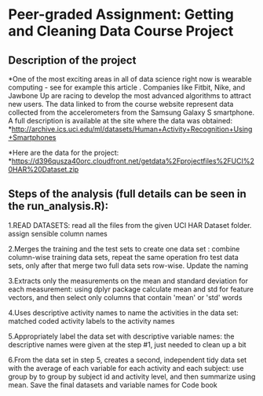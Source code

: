 # Peer-graded Assignment: Getting and Cleaning Data Course Project

## Description of the project
*One of the most exciting areas in all of data science right now is wearable computing - see for example this article . Companies like Fitbit, Nike, and Jawbone Up are racing to develop the most advanced algorithms to attract new users. The data linked to from the course website represent data collected from the accelerometers from the Samsung Galaxy S smartphone. A full description is available at the site where the data was obtained:
*http://archive.ics.uci.edu/ml/datasets/Human+Activity+Recognition+Using+Smartphones

*Here are the data for the project:
*https://d396qusza40orc.cloudfront.net/getdata%2Fprojectfiles%2FUCI%20HAR%20Dataset.zip 


## Steps of the analysis (full details can be seen in the run_analysis.R):

1.READ DATASETS: read all the files from the given UCI HAR Dataset folder. assign sensible column names

2.Merges the training and the test sets to create one data set : combine column-wise training data sets, repeat the same operation fro test data sets, only after that merge two full data sets row-wise. Update the naming

3.Extracts only the measurements on the mean and standard deviation for each measurement: using dplyr package calculate mean and std for feature vectors, and then select only columns that contain 'mean' or 'std' words

4.Uses descriptive activity names to name the activities in the data set: matched coded activity labels to the activity names

5.Appropriately label the data set with descriptive variable names: the descriptive names were given at the step #1, just needed to clean up a bit

6.From the data set in step 5, creates a second, independent tidy data set with the average of each variable for each activity and each subject: use group by to group by subject id and activity level, and then summarize using mean. Save the final datasets and variable names for Code book
